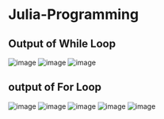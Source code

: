 # Julia-Programming

## Output of While Loop
![image](https://user-images.githubusercontent.com/21165474/149318462-8b577bf0-6f79-4a8b-a843-57c233d5f86e.png)
![image](https://user-images.githubusercontent.com/21165474/149318495-4244ec3f-9586-4a67-9db8-10c9b7618737.png)
![image](https://user-images.githubusercontent.com/21165474/149318535-7a52b176-871d-454c-983c-14e7d8242d79.png) </br>

## output of For Loop
![image](https://user-images.githubusercontent.com/21165474/149648181-a0bc971d-e176-44bb-8351-28125057c387.png)
![image](https://user-images.githubusercontent.com/21165474/149648186-9e3a5c51-4e2a-4117-90ab-3ec438707dbc.png)
![image](https://user-images.githubusercontent.com/21165474/149648190-61c7c673-7fbc-4a86-ac41-5760dd4f3fc7.png)
![image](https://user-images.githubusercontent.com/21165474/149648194-d81f4029-6707-4e98-8094-b68cc648f82a.png)
![image](https://user-images.githubusercontent.com/21165474/149648198-63e19996-af41-417f-b280-d3c6c33b1a63.png) </br>
